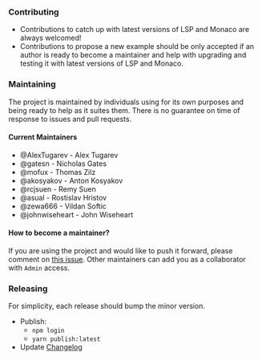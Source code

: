 ### Contributing

- Contributions to catch up with latest versions of LSP and Monaco are always welcomed!
- Contributions to propose a new example should be only accepted if an author is ready to become a maintainer
and help with upgrading and testing it with latest versions of LSP and Monaco.

### Maintaining

The project is maintained by individuals using for its own purposes and being ready to help as it suites them.
There is no guarantee on time of response to issues and pull requests.

#### Current Maintainers

- @AlexTugarev - Alex Tugarev
- @gatesn - Nicholas Gates
- @mofux - Thomas Zilz
- @akosyakov - Anton Kosyakov
- @rcjsuen - Remy Suen
- @asual - Rostislav Hristov
- @zewa666 - Vildan Softic
- @johnwiseheart - John Wiseheart

#### How to become a maintainer?

If you are using the project and would like to push it forward, please comment on [this issue](https://github.com/TypeFox/monaco-languageclient/issues/164).
Other maintainers can add you as a collaborator with `Admin` access.

### Releasing

For simplicity, each release should bump the minor version.

- Publish:
  - `npm login`
  - `yarn publish:latest`
- Update [Changelog](./CHANGELOG.md)
